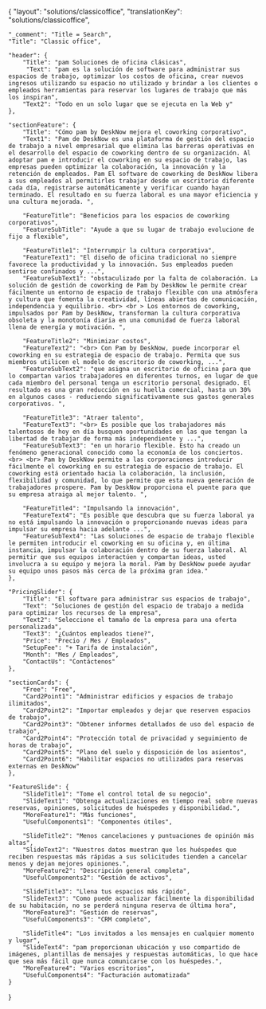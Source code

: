 {
    "layout": "solutions/classicoffice",
	"translationKey": "solutions/classicoffice",

    "_comment": "Title = Search", 
    "Title": "Classic office",

    "header": {
		"Title": "pam Soluciones de oficina clásicas",
         "Text": "pam es la solución de software para administrar sus espacios de trabajo, optimizar los costos de oficina, crear nuevos ingresos utilizando su espacio no utilizado y brindar a los clientes o empleados herramientas para reservar los lugares de trabajo que más los inspiran",
		"Text2": "Todo en un solo lugar que se ejecuta en la Web y"
	},

	"sectionFeature": {
		"Title": "Cómo pam by DeskNow mejora el coworking corporativo",
		"Text1": "Pam de DeskNow es una plataforma de gestión del espacio de trabajo a nivel empresarial que elimina las barreras operativas en el desarrollo del espacio de coworking dentro de su organización. Al adoptar pam e introducir el coworking en su espacio de trabajo, las empresas pueden optimizar la colaboración, la innovación y la retención de empleados. Pam El software de coworking de DeskNow libera a sus empleados al permitirles trabajar desde un escritorio diferente cada día, registrarse automáticamente y verificar cuando hayan terminado. El resultado en su fuerza laboral es una mayor eficiencia y una cultura mejorada. ",

		"FeatureTitle": "Beneficios para los espacios de coworking corporativos",
		"FeatureSubTitle": "Ayude a que su lugar de trabajo evolucione de fijo a flexible",

        "FeatureTitle1": "Interrumpir la cultura corporativa",
        "FeatureText1": "El diseño de oficina tradicional no siempre favorece la productividad y la innovación. Sus empleados pueden sentirse confinados y ...",
        "FeatureSubText1": "obstaculizado por la falta de colaboración. La solución de gestión de coworking de Pam by DeskNow le permite crear fácilmente un entorno de espacio de trabajo flexible con una atmósfera y cultura que fomenta la creatividad, líneas abiertas de comunicación, independencia y equilibrio. <br> <br > Los entornos de coworking, impulsados ​​por Pam by DeskNow, transforman la cultura corporativa obsoleta y la monotonía diaria en una comunidad de fuerza laboral llena de energía y motivación. ",

        "FeatureTitle2": "Minimizar costos",
        "FeatureText2": "<br> Con Pam by DeskNow, puede incorporar el coworking en su estrategia de espacio de trabajo. Permita que sus miembros utilicen el modelo de escritorio de coworking, ...",
        "FeatureSubText2": "que asigna un escritorio de oficina para que lo compartan varios trabajadores en diferentes turnos, en lugar de que cada miembro del personal tenga un escritorio personal designado. El resultado es una gran reducción en su huella comercial, hasta un 30% en algunos casos - reduciendo significativamente sus gastos generales corporativos. ",

        "FeatureTitle3": "Atraer talento",
        "FeatureText3": "<br> Es posible que los trabajadores más talentosos de hoy en día busquen oportunidades en las que tengan la libertad de trabajar de forma más independiente y ...",
        "FeatureSubText3": "en un horario flexible. Esto ha creado un fenómeno generacional conocido como la economía de los conciertos. <br> <br> Pam by DeskNow permite a las corporaciones introducir fácilmente el coworking en su estrategia de espacio de trabajo. El coworking está orientado hacia la colaboración, la inclusión, flexibilidad y comunidad, lo que permite que esta nueva generación de trabajadores prospere. Pam by DeskNow proporciona el puente para que su empresa atraiga al mejor talento. ",

        "FeatureTitle4": "Impulsando la innovación",
        "FeatureText4": "Es posible que descubra que su fuerza laboral ya no está impulsando la innovación o proporcionando nuevas ideas para impulsar su empresa hacia adelante ...",
        "FeatureSubText4": "Las soluciones de espacio de trabajo flexible le permiten introducir el coworking en su oficina y, en última instancia, impulsar la colaboración dentro de su fuerza laboral. Al permitir que sus equipos interactúen y compartan ideas, usted involucra a su equipo y mejora la moral. Pam by DeskNow puede ayudar su equipo unos pasos más cerca de la próxima gran idea."
	},

    "PricingSlider": {
		"Title": "El software para administrar sus espacios de trabajo",
		"Text": "Soluciones de gestión del espacio de trabajo a medida para optimizar los recursos de la empresa",
		"Text2": "Seleccione el tamaño de la empresa para una oferta personalizada",
		"Text3": "¿Cuántos empleados tiene?",
		"Price": "Precio / Mes / Empleados",
		"SetupFee": "+ Tarifa de instalación",
		"Month": "Mes / Empleados",
		"ContactUs": "Contáctenos"
	},

	"sectionCards": {
		"Free": "Free",
		"Card2Point1": "Administrar edificios y espacios de trabajo ilimitados",
		"Card2Point2": "Importar empleados y dejar que reserven espacios de trabajo",
		"Card2Point3": "Obtener informes detallados de uso del espacio de trabajo",
		"Card2Point4": "Protección total de privacidad y seguimiento de horas de trabajo",
		"Card2Point5": "Plano del suelo y disposición de los asientos",
		"Card2Point6": "Habilitar espacios no utilizados para reservas externas en DeskNow"
	},

	"FeatureSlide": {
		"SlideTitle1": "Tome el control total de su negocio",
		"SlideText1": "Obtenga actualizaciones en tiempo real sobre nuevas reservas, opiniones, solicitudes de huéspedes y disponibilidad.",
		"MoreFeature1": "Más funciones",
		"UsefulComponents1": "Componentes útiles",

		"SlideTitle2": "Menos cancelaciones y puntuaciones de opinión más altas",
		"SlideText2": "Nuestros datos muestran que los huéspedes que reciben respuestas más rápidas a sus solicitudes tienden a cancelar menos y dejan mejores opiniones.",
		"MoreFeature2": "Descripción general completa",
		"UsefulComponents2": "Gestión de activos",

		"SlideTitle3": "Llena tus espacios más rápido",
		"SlideText3": "Como puede actualizar fácilmente la disponibilidad de su habitación, no se perderá ninguna reserva de última hora",
		"MoreFeature3": "Gestión de reservas",
		"UsefulComponents3": "CRM completo",

		"SlideTitle4": "Los invitados a los mensajes en cualquier momento y lugar",
		"SlideText4": "pam proporcionan ubicación y uso compartido de imágenes, plantillas de mensajes y respuestas automáticas, lo que hace que sea más fácil que nunca comunicarse con los huéspedes.",
		"MoreFeature4": "Varios escritorios",
		"UsefulComponents4": "Facturación automatizada"
	}
}